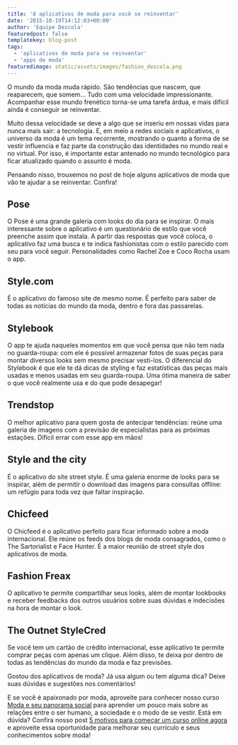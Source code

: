 ```yaml
---
title: '8 aplicativos de moda para você se reinventar'
date: '2015-10-19T14:12:03+00:00'
author: 'Equipe Descola'
featuredpost: false
templatekey: blog-post
tags:
  - 'aplicativos de moda para se reinventar'
  - 'apps de moda'
featuredimage: static/assets/images/fashion_descola.png
---
```


O mundo da moda muda rápido. São tendências que nascem, que reaparecem, que somem… Tudo com uma velocidade impressionante. Acompanhar esse mundo frenético torna-se uma tarefa árdua, e mais difícil ainda é conseguir se reinventar.

Muito dessa velocidade se deve a algo que se inseriu em nossas vidas para nunca mais sair: a tecnologia. E, em meio a redes sociais e aplicativos, o universo da moda é um tema recorrente, mostrando o quanto a forma de se vestir influencia e faz parte da construção das identidades no mundo real e no virtual. Por isso, é importante estar antenado no mundo tecnológico para ficar atualizado quando o assunto é moda.

Pensando nisso, trouxemos no post de hoje alguns aplicativos de moda que vão te ajudar a se reinventar. Confira!

## **Pose**

O Pose é uma grande galeria com looks do dia para se inspirar. O mais interessante sobre o aplicativo é um questionário de estilo que você preenche assim que instala. A partir das respostas que você coloca, o aplicativo faz uma busca e te indica fashionistas com o estilo parecido com seu para você seguir. Personalidades como Rachel Zoe e Coco Rocha usam o app.

## **Style.com**

É o aplicativo do famoso site de mesmo nome. É perfeito para saber de todas as notícias do mundo da moda, dentro e fora das passarelas.

## **Stylebook**

O app te ajuda naqueles momentos em que você pensa que não tem nada no guarda-roupa: com ele é possível armazenar fotos de suas peças para montar diversos looks sem mesmo precisar vesti-los. O diferencial do Stylebook é que ele te dá dicas de styling e faz estatísticas das peças mais usadas e menos usadas em seu guarda-roupa. Uma ótima maneira de saber o que você realmente usa e do que pode desapegar!

## **Trendstop**

O melhor aplicativo para quem gosta de antecipar tendências: reúne uma galeria de imagens com a previsão de especialistas para as próximas estações. Difícil errar com esse app em mãos!

## **Style and the city**

É o aplicativo do site street style. É uma galeria enorme de looks para se inspirar, além de permitir o download das imagens para consultas offline: um refúgio para toda vez que faltar inspiração.

## **Chicfeed**

O Chicfeed é o aplicativo perfeito para ficar informado sobre a moda internacional. Ele reúne os feeds dos blogs de moda consagrados, como o The Sartorialist e Face Hunter. É a maior reunião de street style dos aplicativos de moda.

## **Fashion Freax**

O aplicativo te permite compartilhar seus looks, além de montar lookbooks e receber feedbacks dos outros usuários sobre suas dúvidas e indecisões na hora de montar o look.

## **The Outnet StyleCred**

Se você tem um cartão de crédito internacional, esse aplicativo te permite comprar peças com apenas um clique. Além disso, te deixa por dentro de todas as tendências do mundo da moda e faz previsões.

Gostou dos aplicativos de moda? Já usa algum ou tem alguma dica? Deixe suas dúvidas e sugestões nos comentários!

E se você é apaixonado por moda, aproveite para conhecer nosso curso [<u>Moda e seu panorama social</u>](http://www.descola.org/curso/9/moda-panorama-social) para aprender um pouco mais sobre as relações entre o ser humano, a sociedade e o modo de se vestir. Está em dúvida? Confira nosso post [<u>5 motivos para começar um curso online agora</u>](http://descola.org/drops/5-motivos-para-comecar-um-curso-online-agora/) e aproveite essa oportunidade para melhorar seu currículo e seus conhecimentos sobre moda!
